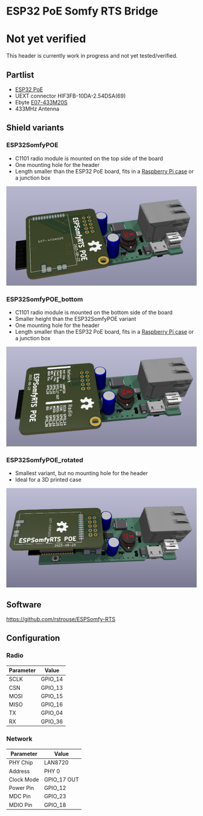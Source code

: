 # ESP32 PoE Somfy RTS Bridge

# Not yet verified

This header is currently work in progress and not yet tested/verified.

## Partlist

- [ESP32 PoE](https://www.olimex.com/Products/IoT/ESP32/ESP32-POE/open-source-hardware)
- UEXT connector HIF3FB-10DA-2.54DSA(69)
- Ebyte [E07-433M20S](https://www.cdebyte.com/products/E07-433M20S)
- 433MHz Antenna

## Shield variants

### ESP32SomfyPOE

- C1101 radio module is mounted on the top side of the board
- One mounting hole for the header
- Length smaller than the ESP32 PoE board,
  fits in a [Raspberry Pi case](https://www.amazon.de/dp/B07CN5XYBN) or a junction box

![ESP32SomfyPOE](./ESP32SomfyPOE/rendered.png)

### ESP32SomfyPOE_bottom

- C1101 radio module is mounted on the bottom side of the board
- Smaller height than the ESP32SomfyPOE variant
- One mounting hole for the header
- Length smaller than the ESP32 PoE board,
  fits in a [Raspberry Pi case](https://www.amazon.de/dp/B07CN5XYBN) or a junction box

![ESP32SomfyPOE](./ESP32SomfyPOE_bottom/rendered.png)

### ESP32SomfyPOE_rotated

- Smallest variant, but no mounting hole for the header
- Ideal for a 3D printed case

![ESP32SomfyPOE](./ESP32SomfyPOE_rotated/rendered.png)

## Software

https://github.com/rstrouse/ESPSomfy-RTS

## Configuration

### Radio

| Parameter | Value   |
| --------- | ------- |
| SCLK      | GPIO_14 |
| CSN       | GPIO_13 |
| MOSI      | GPIO_15 |
| MISO      | GPIO_16 |
| TX        | GPIO_04 |
| RX        | GPIO_36 |

### Network

| Parameter  | Value       |
| ---------- | ----------- |
| PHY Chip   | LAN8720     |
| Address    | PHY 0       |
| Clock Mode | GPIO_17 OUT |
| Power Pin  | GPIO_12     |
| MDC Pin    | GPIO_23     |
| MDIO Pin   | GPIO_18     |

